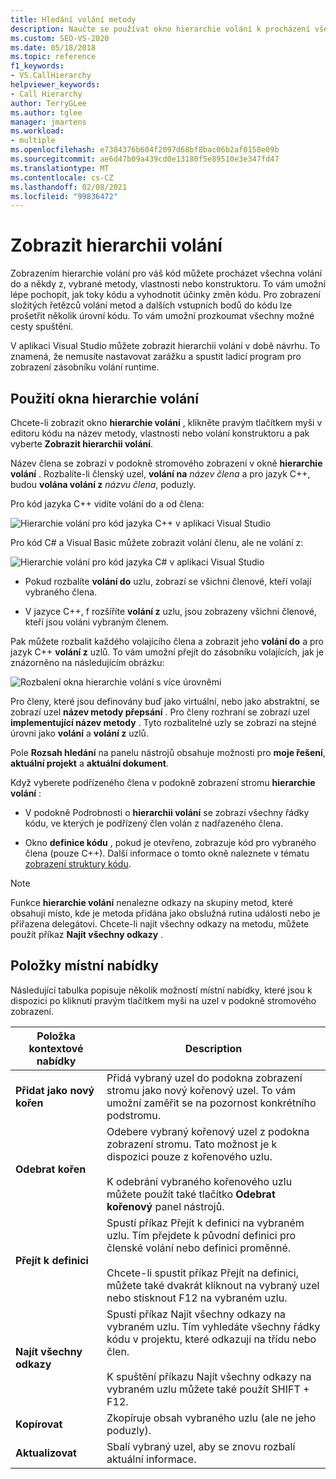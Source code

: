 ```yaml
---
title: Hledání volání metody
description: Naučte se používat okno hierarchie volání k procházení všech volání, a to v rámci vybrané metody, vlastnosti nebo konstruktoru.
ms.custom: SEO-VS-2020
ms.date: 05/18/2018
ms.topic: reference
f1_keywords:
- VS.CallHierarchy
helpviewer_keywords:
- Call Hierarchy
author: TerryGLee
ms.author: tglee
manager: jmartens
ms.workload:
- multiple
ms.openlocfilehash: e7384376b604f2097d68bf8bac06b2af0158e09b
ms.sourcegitcommit: ae6d47b09a439cd0e13180f5e89510e3e347fd47
ms.translationtype: MT
ms.contentlocale: cs-CZ
ms.lasthandoff: 02/08/2021
ms.locfileid: "99836472"
---
```

# <a name="view-call-hierarchy"></a>Zobrazit hierarchii volání

Zobrazením hierarchie volání pro váš kód můžete procházet všechna volání do a někdy z, vybrané metody, vlastnosti nebo konstruktoru. To vám umožní lépe pochopit, jak toky kódu a vyhodnotit účinky změn kódu. Pro zobrazení složitých řetězců volání metod a dalších vstupních bodů do kódu lze prošetřit několik úrovní kódu. To vám umožní prozkoumat všechny možné cesty spuštění.

V aplikaci Visual Studio můžete zobrazit hierarchii volání v době návrhu. To znamená, že nemusíte nastavovat zarážku a spustit ladicí program pro zobrazení zásobníku volání runtime.

## <a name="use-the-call-hierarchy-window"></a>Použití okna hierarchie volání

Chcete-li zobrazit okno **hierarchie volání** , klikněte pravým tlačítkem myši v editoru kódu na název metody, vlastnosti nebo volání konstruktoru a pak vyberte **Zobrazit hierarchii volání**.

Název člena se zobrazí v podokně stromového zobrazení v okně **hierarchie volání** . Rozbalíte-li členský uzel, **volání na** *název člena* a pro jazyk C++, budou **volána volání z** *názvu člena*, poduzly.

Pro kód jazyka C++ vidíte volání do a od člena:

![Hierarchie volání pro kód jazyka C++ v aplikaci Visual Studio](media/call-hierarchy-cpp.png)

Pro kód C# a Visual Basic můžete zobrazit volání členu, ale ne volání z:

![Hierarchie volání pro kód jazyka C# v aplikaci Visual Studio](media/call-hierarchy-csharp.png)

- Pokud rozbalíte **volání do** uzlu, zobrazí se všichni členové, kteří volají vybraného člena.

- V jazyce C++, f rozšíříte **volání z** uzlu, jsou zobrazeny všichni členové, kteří jsou voláni vybraným členem.

Pak můžete rozbalit každého volajícího člena a zobrazit jeho **volání do** a pro jazyk C++ **volání z** uzlů. To vám umožní přejít do zásobníku volajících, jak je znázorněno na následujícím obrázku:

![Rozbalení okna hierarchie volání s více úrovněmi](media/call-hierarchy-csharp-expanded.png)

Pro členy, které jsou definovány buď jako virtuální, nebo jako abstraktní, se zobrazí uzel **název metody přepsání** . Pro členy rozhraní se zobrazí uzel **implementující název metody** . Tyto rozbalitelné uzly se zobrazí na stejné úrovni jako **volání** a **volání z** uzlů.

Pole **Rozsah hledání** na panelu nástrojů obsahuje možnosti pro **moje řešení**, **aktuální projekt** a **aktuální dokument**.

Když vyberete podřízeného člena v podokně zobrazení stromu **hierarchie volání** :

- V podokně Podrobnosti o **hierarchii volání** se zobrazí všechny řádky kódu, ve kterých je podřízený člen volán z nadřazeného člena.

- Okno **definice kódu** , pokud je otevřeno, zobrazuje kód pro vybraného člena (pouze C++). Další informace o tomto okně naleznete v tématu [zobrazení struktury kódu](../../ide/viewing-the-structure-of-code.md).

> [!NOTE]
> Funkce **hierarchie volání** nenalezne odkazy na skupiny metod, které obsahují místo, kde je metoda přidána jako obslužná rutina události nebo je přiřazena delegátovi. Chcete-li najít všechny odkazy na metodu, můžete použít příkaz **Najít všechny odkazy** .

## <a name="shortcut-menu-items"></a>Položky místní nabídky

Následující tabulka popisuje několik možností místní nabídky, které jsou k dispozici po kliknutí pravým tlačítkem myši na uzel v podokně stromového zobrazení.

|Položka kontextové nabídky|Description|
| - |-----------------|
|**Přidat jako nový kořen**|Přidá vybraný uzel do podokna zobrazení stromu jako nový kořenový uzel. To vám umožní zaměřit se na pozornost konkrétního podstromu.|
|**Odebrat kořen**|Odebere vybraný kořenový uzel z podokna zobrazení stromu. Tato možnost je k dispozici pouze z kořenového uzlu.<br /><br /> K odebrání vybraného kořenového uzlu můžete použít také tlačítko **Odebrat kořenový** panel nástrojů.|
|**Přejít k definici**|Spustí příkaz Přejít k definici na vybraném uzlu. Tím přejdete k původní definici pro členské volání nebo definici proměnné.<br /><br /> Chcete-li spustit příkaz Přejít na definici, můžete také dvakrát kliknout na vybraný uzel nebo stisknout F12 na vybraném uzlu.|
|**Najít všechny odkazy**|Spustí příkaz Najít všechny odkazy na vybraném uzlu. Tím vyhledáte všechny řádky kódu v projektu, které odkazují na třídu nebo člen.<br /><br /> K spuštění příkazu Najít všechny odkazy na vybraném uzlu můžete také použít SHIFT + F12.|
|**Kopírovat**|Zkopíruje obsah vybraného uzlu (ale ne jeho poduzly).|
|**Aktualizovat**|Sbalí vybraný uzel, aby se znovu rozbalí aktuální informace.|
